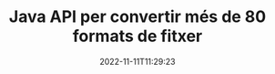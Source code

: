 ---
############################# Static ############################
layout: "product"
date: 2022-11-11T11:29:23
draft: false

product: "Conversion"
product_tag: "conversion"
platform: Java
platform_tag: java

############################# Head ############################
head_title: "Java API de conversió de documents | Converteix imatges PDF Word Excel PPTX HTML"
head_description: "Java API de conversió de documents. Converteix PDF Word DOC DOCX, fulls de càlcul Excel PPT PPTX, HTML, PSD, MPT MPP, correu electrònic MSG EMLX, AutoCAD i formats de fitxer d'imatge."

############################# Header ############################
title: "Java API per convertir més de 80 formats de fitxer"
description: "API senzilla per integrar la funcionalitat de conversió de documents i imatges a les aplicacions Java sense instal·lar cap programari extern."
button:
    enable: true
    icon: "fas fa-arrow-down"
    label: "Baixeu la prova gratuïta"
    link: "https://downloads.groupdocs.com/conversion/java"

############################# SubMenu ############################
submenu:
    enable: true
    
    left:
        img_alt: "GroupDocs.Conversion for Java"
        image: "https://www.groupdocs.cloud/templates/groupdocs/images/product-logos/groupdocs-conversion-java.png"
        product: "GroupDocs.Conversion"
        platform: "Java"

    middle:
        button:
            # button loop
            - link: "#overview"
              text: "Visió general"

            # button loop
            - link: "#features"
              text: "Característiques"

            # button loop
            - link: "#support"
              text: "Suport"

            # button loop
            - link: "https://products.groupdocs.app/conversion"
              text: "Demostració en directe"

            # button loop
            - link: "https://purchase.groupdocs.com/pricing/conversion/java"
              text: "Preus"

    right:
        link_download: "https://downloads.groupdocs.com/conversion"
        link_learn: "https://docs.groupdocs.com/conversion/java/"
        link_buy: "https://purchase.groupdocs.com"

############################# Overview ############################
overview:
    enable: true
    content: |
      GroupDocs.Conversion for Java combina un conjunt potent d'API de conversió de documents per mostrar imatges i formats de documents a les vostres aplicacions Java sense necessitat d'instal·lar programari addicional. Rasteritza els documents de manera nativa i els converteix en SVG+HTML+CSS per millorar la qualitat de visualització dels documents alhora que ofereix una sortida de text real i d'alta fidelitat. Utilitzant l'API de representació de documents: visualitzeu ràpidament PDF, HTML, XML, Microsoft Office Word, fulls de treball Excel, presentacions de PowerPoint, correus electrònics d'Outlook, diagrames de Visio, Projecte, metafitxers, imatges i diversos altres formats de fitxer amb facilitat i menys perills de programació. També pot mostrar fitxers protegits amb contrasenya i permetre obtenir la representació del document en format HTML, imatge o PDF després de la representació. La nostra biblioteca de conversió de fitxers és bastant personalitzable, ja que us permet mostrar tot el document o render-lo parcialment per accelerar el procés. Mitjançant l'API de GroupDocs.Conversion per a Java, podeu veure pàgines, un interval de cel·les específic en un full de càlcul o fins i tot representar una capa de document individual en formats, com ara PDF i CAD.

      L'API GroupDocs.Conversion for Java us permet representar documents amb/sense anotacions o comentaris per als formats de fitxer compatibles. També us permet afegir directoris de tipus de lletra personalitzats i extreure informació bàsica del document, com ara FileType, Extension, Name, PageCount, etc.
    tabs:
      enable: true
      
      ## TAB ONE ##
      tab_one:
        description: |
          A continuació es mostra una visió general de GroupDocs.Conversion for Java:
        
        right:
          enable: true
          icon: "fab fa-html5"
          title: "Visió general"
          content: |
            * Detecció automàtica del tipus de fitxer
            * Convertir documents
            * Convertir presentacions
            * Converteix fulls de càlcul
            * Converteix imatges ràster
            * Converteix documents PDF
            * Converteix altres formats
            * Aplicar filigrana
            * Especifiqueu la contrasenya del fitxer
            * Personalitza la conversió

      ## TAB TWO ##
      tab_two:
        description: |
          GroupDocs.Conversion for Java admet la conversió entre tots els [formats de fitxer de document] populars i d'ús habitual (https://docs.groupdocs.com/conversion/net/supported-document-formats/).

        left:
          enable: true
          table:
            # table loop
            - title: "Convertir de:"
              content: |
                * **Documents**: DOC, DOCX, DOCM, DOT, DOTX, DOTM, RTF, TXT, ODT, OTT
                * **Fulls de càlcul**: XLS, XLSX, XLSM, XLSB, CSV, XLS2003, ODS, TSV, XLT, XLTX, XLTM, XLAM, FODS, SXC
                * **Presentacions**: PPT, PPTX, PPS, PPSX, ODP, POT, POTX, POTM, PPTM, PPSM, FODP
                * **Imatges**: TIF, TIFF, JPG, JPEG, PNG, GIF, BMP, ICO, DIB, JPC, JPEG-LS, JPEG2000
                * **Portàtil**: PDF, XPS, OXPS, EPUB
                * **HTML**: HTM, HTML, MHTML
                * **Metafitxers**: EMZ, WMZ
                * **PhotoShop**: PSD
                * **Projecte**: MPP, MPT, MPX
                * **Outlook**: PST, OST
                * **Correu electrònic**: MSG, EML, EMLX
                * **Diagrames**: VSD, VSDX, VSDM, VSS, VSSM, VST, VSTM, VSX, VTX, VDW, VDX, SVG, SVGZ
                * **AutoCAD**: DXF, DWG, DWF, STL, IFC, DWT
                * **PostScript**: EPS, PS, PSL, CGM
                * **CorelDRAW**: CDR, CMX
                * **Altres**: VCF, PLT, LGS, OTG, MD, AI, LOG

        right:
          enable: true
          table:
            # table loop
            - title: "Converteix a:"
              content: |
                * **Documents**: DOC, DOCX, DOCM, DOT, DOTX, DOTM, RTF, TXT, ODT, OTT
                * **Fulls de càlcul**: XLS, XLSX, XLSM, XLSB, CSV, XLS2003, TSV, XLTX, ODS, XLAM, FODS, DIF, SXC
                * **Presentacions**: PPT, PPTX, PPS, PPSX, ODP, POTX, POTM, PPTM, PPSM, FODP
                * **Imatges**: TIF, TIFF, JPG, JPEG, PNG, GIF, BMP, ICO, JPEG2000
                * **Metafitxers**: EMF, WMF, EMZ, WMZ
                * **Diagrames**: SVGZ
                * **Portàtil**: PDF, XPS
                * **HTML**: HTM, HTML, MHTML
                * **Altres**: MD

      ## TAB THREE ##
      tab_three:
        description: |
          GroupDocs.Conversion for Java admet els següents sistemes operatius, marcs i gestors de paquets:
      
        left:
          enable: true
          table:
            # table loop
            - icon: "fab fa-windows"
              title: "Sistemes operatius"
              content: |
                Windows Desktop, Windows Server, Linux, MacOS

            # table loop
            - icon: "fas fa-code"
              title: "Marcs suportats"
              content: |
                Java runtime: J2SE 6.0 and above

        right:
          enable: true
          table:
            # table loop
            - icon: "fas fa-box"
              title: "Gestor de paquets"
              content: |
                Maven

            # table loop
            - icon: "fas fa-tools"
              title: "Gestor de paquets"
              content: |
                NetBeans, Intellij IDEA, Eclipse, etc.

############################# Features ############################
features:
    enable: true
    title: "GroupDocs.Conversion for Java Característiques"

    feature:
      # feature loop
      - icon: "fas fa-copy"
        content: "Fàcil integració i llicències mesurades"

      # feature loop
      - icon: "fas fa-eye"
        content: "Estableix l'opció de zoom predeterminada quan es converteix en paraules, diapositives o cel·les"

      # feature loop
      - icon: "fas fa-bolt"
        content: "Converteix a/des de tots els formats d'imatge ràster populars i assigna DPI, alçada i amplada de la imatge"
      
      # feature loop
      - icon: "fas fa-file-powerpoint"
        content: "Converteix PDF i imatge a escala de grisos i linealitza el document PDF per al web"

      # feature loop
      - icon: "fas fa-code"
        content: "Especifiqueu el nivell d'adreces d'interès, el nivell d'encapçalament i el nivell ampliat a la conversió de Word a PDF/XPS"

      # feature loop
      - icon: "fas fa-cloud"
        content: "Configura i col·loca la marca d'aigua al document convertit com a fons per mostrar-lo darrere del text"

      # feature loop
      - icon: "fas fa-remove-format"
        content: "Mostra la capçalera del correu electrònic durant la conversió des del correu electrònic"

      # feature loop
      - icon: "fas fa-comment-slash"
        content: "Establiu directoris de tipus de lletra personalitzats i carregueu/substituïu el tipus de lletra de manera explícita durant la conversió del document"

      # feature loop
      - icon: "fas fa-location-arrow"
        content: "Estableix el tipus de lletra predeterminat per substituir els tipus de lletra que falten per a la conversió de documents, diapositives i fulls de càlcul"

      # feature loop
      - icon: "fas fa-border-all"
        content: ""

      # feature loop
      - icon: "fas fa-wrench"
        content: "Converteix el full de càlcul amb línies de quadrícula i elimina els comentaris de les diapositives durant la conversió"

      # feature loop
      - icon: "fas fa-columns"
        content: "Converteix pàgines de documents específiques en format PDF i converteix un rang de cel·les específic en fulls de càlcul"

      # feature loop
      - icon: "fas fa-file-word"
        content: "Mostra els fulls ocults i salta les files i columnes buides mentre converteixes els fulls de càlcul"

      # feature loop
      - icon: "fas fa-envelope"
        content: "Compteu el total de pàgines d'un document i configureu la contrasenya com a document no protegit durant la conversió"

      # feature loop
      - icon: "fas fa-print"
        content: "Opció per eliminar anotacions i fitxers incrustats del PDF"

      # feature loop
      - icon: "fas fa-file-archive"
        content: "Creeu un marcatge compatible amb HTML 5 quan feu la conversió a HTML"

      # feature loop
      - icon: "fas fa-lock"
        content: "Detecteu automàticament el tipus de font i retorneu totes les conversions possibles quan feu una conversió des del tauler d'activitat"

      # feature loop
      - icon: "fas fa-file-code"
        content: "Possibilitat de tornar cada pàgina en un flux separat mentre es converteix a PDF o HTML"
      
      # feature loop
      - icon: "fas fa-fill-drip"
        content: "Mostra/amaga el marcatge, els comentaris i el seguiment dels canvis durant la conversió de Word"

      # feature loop
      - icon: "fas fa-file-excel"
        content: "Conversió DOCX a Tiff G3 amb opció d'ombrejat"

      # feature loop
      - icon: "fas fa-heading"
        content: "Converteix dissenys específics en convertir un document CAD"

      # feature loop
      - icon: "fas fa-project-diagram"
        content: "Denominació automàtica en desar el document convertit al fitxer"

      # feature loop
      - icon: "fas fa-cube"
        content: "Llicència mesurada admesa per facturar en funció de l'ús de l'API"

      # feature loop
      - icon: "fab fa-uncharted"
        content: "Converteix diagrames a formats de fitxer de processament de textos"
      
      # feature loop
      - icon: "fab fa-uncharted"
        content: "Afegiu números de pàgina mentre convertiu HTML a document de processament de textos"

      # feature loop
      - icon: "fab fa-uncharted"
        content: "Converteix documents XML a qualsevol format sense transformació"

      # feature loop
      - icon: "fab fa-uncharted"
        content: "Superviseu el progrés de la conversió de fitxers (inici, finalització) directament des de l'aplicació del client"

    more_feature:
      # more_feature_loop
      - title: "Fàcil conversió de format de document mitjançant Java"
        content: |
          Podeu convertir el format de fitxer d'una multitud de tipus de documents mitjançant l'API GroupDocs.Conversion for Java. Aquí se us presenten unes quantes línies de codi per realitzar una conversió bàsica de documents amb Java.  
            
          {features.more_feature.step1} 
          {features.more_feature.step2} 
          {features.more_feature.step3} 
            
          ```java    
           // Carregueu el fitxer font DOCX per a la conversió
          Converter converter = new Converter("input.docx");
          // Prepareu opcions de conversió per al format objectiu PDF
          ConvertOptions convertOptions = new FileType().fromExtension("pdf").getConvertOptions();
          // Converteix al format PDF
          converter.convert("output.pdf", convertOptions);
          ```
            
      # more_feature_loop
      - title: "Llegiu el document des de l'URL o el camí per a la conversió"
        content: "Mitjançant l'API GroupDocs.Conversion for Java, podeu llegir el document d'entrada des d'una ruta de fitxer així com un URL. Tot i que podeu desar el document de sortida com a fitxer o enviar la sortida directament a un flux."

      # more_feature_loop
      - title: "Suport tècnic integral"
        content: |
          GroupDocs.Conversion for Java és una API senzilla i precisa que podeu integrar a les vostres aplicacions basades en Java amb força facilitat. Tanmateix, per posar-vos en marxa en poc temps, també oferim mostres de codi fàcils de seguir i una documentació completa de l'API.  
            
          * PdfA_1A
          * PdfA_1B
          * PdfA_2A
          * PdfA_3A
          * PdfA_2B
          * PdfA_2U
          * PdfA_3B
          * PdfA_3U
          * v1_3
          * v1_4
          * v1_5
          * v1_6
          * v1_7
          * PdfX_1A
          * PdfX3

############################# Support ############################
support:
    enable: true

############################# Solutions ############################
solutions:
    enable: true
    title: "GroupDocs.Conversion ofereix API de conversió de documents per a altres entorns de desenvolupament populars"

    solution:
        # solution loop
        - img_alt: "GroupDocs.Conversion per a .NET"
          image: "https://www.groupdocs.cloud/templates/groupdocs/images/product-logos/groupdocs-conversion-net.png"
          product: "GroupDocs.Conversion"
          platform: ".NET"
          link: "/conversion/net/"

############################# Back to top ###############################
back_to_top:
  enable: true
---